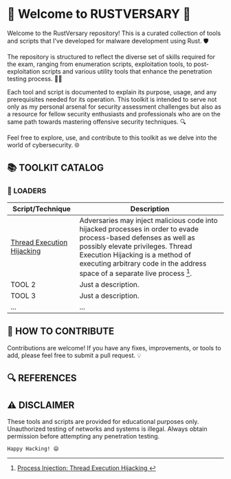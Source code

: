 # 🦀 Welcome to RUSTVERSARY 🦀

Welcome to the RustVersary repository! This is a curated collection of tools and scripts that I've developed for malware development using Rust. 🛡️

The repository is structured to reflect the diverse set of skills required for the exam, ranging from enumeration scripts, exploitation tools, to post-exploitation scripts and various utility tools that enhance the penetration testing process. 🕵️‍♂️

Each tool and script is documented to explain its purpose, usage, and any prerequisites needed for its operation. This toolkit is intended to serve not only as my personal arsenal for security assessment challenges but also as a resource for fellow security enthusiasts and professionals who are on the same path towards mastering offensive security techniques. 🔍

Feel free to explore, use, and contribute to this toolkit as we delve into the world of cybersecurity. 🌐

## 📚 TOOLKIT CATALOG
### 🔄 LOADERS
| Script/Technique                                                                                                                 | Description                                                                                                                                                                                                                                                             |
|----------------------------------------------------------------------------------------------------------------------------------|-------------------------------------------------------------------------------------------------------------------------------------------------------------------------------------------------------------------------------------------------------------------------|
| [Thread Execution Hijacking](https://github.com/Suredials/RUSTVERSARY/blob/main/LOADERS/thread_execution_hijacking/src/main.rs)	 | Adversaries may inject malicious code into hijacked processes in order to evade process-based defenses as well as possibly elevate privileges. Thread Execution Hijacking is a method of executing arbitrary code in the address space of a separate live process [^1]. |
| TOOL 2	                                                                                                                          | Just a description.                                                                                                                                                                                                                                                     |
| TOOL 3                                                                                                                           | 	Just a description.                                                                                                                                                                                                                                                    |
| ...	                                                                                                                             | ...                                                                                                                                                                                                                                                                     | 
## 🤝 HOW TO CONTRIBUTE
Contributions are welcome! If you have any fixes, improvements, or tools to add, please feel free to submit a pull request. 💡
## 🔍 REFERENCES

[^1]: [Process Injection: Thread Execution Hijacking
  ](https://attack.mitre.org/techniques/T1055/003/)
## ⚠️ DISCLAIMER
These tools and scripts are provided for educational purposes only. Unauthorized testing of networks and systems is illegal. Always obtain permission before attempting any penetration testing.

` Happy Hacking! 😄 `
